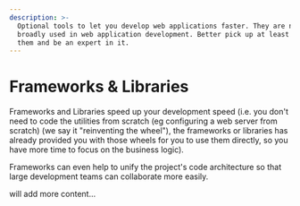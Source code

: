 ```yaml
---
description: >-
  Optional tools to let you develop web applications faster. They are now
  broadly used in web application development. Better pick up at least one of
  them and be an expert in it.
---
```


# Frameworks & Libraries

Frameworks and Libraries speed up your development speed \(i.e. you don't need to code the utilities from scratch \(eg configuring a web server from scratch\) \(we say it "reinventing the wheel"\), the frameworks or libraries has already provided you with those wheels for you to use them directly, so you have more time to focus on the business logic\). 

Frameworks can even help to unify the project's code architecture so that large development teams can collaborate more easily. 

will add more content...

